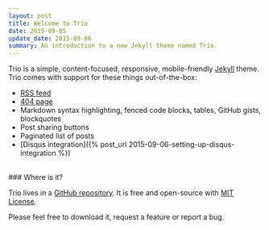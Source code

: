 ```yaml
---
layout: post
title: Welcome to Trio
date: 2015-09-05
update_date: 2015-09-06
summary: An introduction to a new Jekyll theme named Trio.
---
```


Trio is a simple, content-focused, responsive, mobile-friendly [Jekyll](http://jekyllrb.com/) theme. Trio comes with support for these things out-of-the-box:

* [RSS feed](/feed.xml)
* [404 page](/404.html)
* Markdown syntax highlighting, fenced code blocks, tables, GitHub gists, blockquotes
* Post sharing buttons
* Paginated list of posts
* [Disqus integration]({% post_url 2015-09-06-setting-up-disqus-integration %})

<br/>
### Where is it?

Trio lives in a [GitHub repository](https://github.com/ankur-gupta/trio). It is free and open-source with [MIT License](http://opensource.org/licenses/MIT).

Please feel free to download it, request a feature or report a bug.

